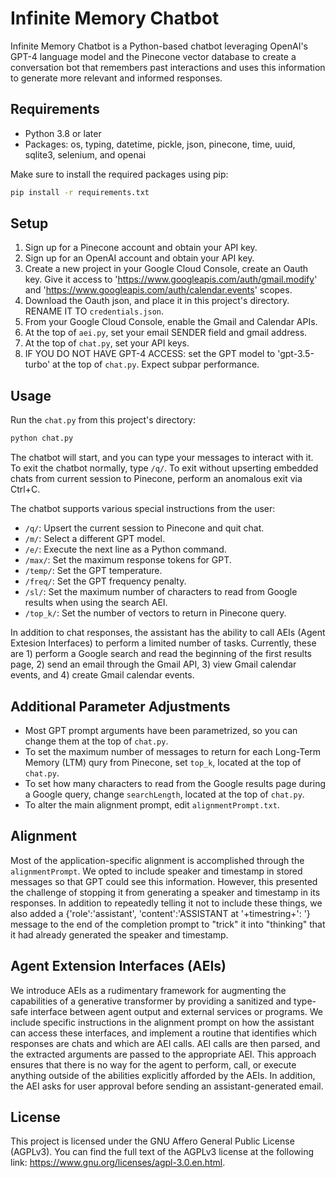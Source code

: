 # Infinite Memory Chatbot

Infinite Memory Chatbot is a Python-based chatbot leveraging OpenAI's GPT-4 language model and the Pinecone vector database to create a conversation bot that remembers past interactions and uses this information to generate more relevant and informed responses.

## Requirements

- Python 3.8 or later
- Packages: os, typing, datetime, pickle, json, pinecone, time, uuid, sqlite3, selenium, and openai

Make sure to install the required packages using pip:

```bash
pip install -r requirements.txt
```

## Setup

1. Sign up for a Pinecone account and obtain your API key.
2. Sign up for an OpenAI account and obtain your API key.
3. Create a new project in your Google Cloud Console, create an Oauth key. Give it access to 'https://www.googleapis.com/auth/gmail.modify' and 'https://www.googleapis.com/auth/calendar.events' scopes.
4. Download the Oauth json, and place it in this project's directory. RENAME IT TO `credentials.json`.
5. From your Google Cloud Console, enable the Gmail and Calendar APIs.
6. At the top of `aei.py`, set your email SENDER field and gmail address.
7. At the top of `chat.py`, set your API keys.
8. IF YOU DO NOT HAVE GPT-4 ACCESS: set the GPT model to 'gpt-3.5-turbo' at the top of `chat.py`. Expect subpar performance.

## Usage

Run the `chat.py` from this project's directory:

```bash
python chat.py
```

The chatbot will start, and you can type your messages to interact with it. To exit the chatbot normally, type `/q/`. To exit without upserting embedded chats from current session to Pinecone, perform an anomalous exit via Ctrl+C.

The chatbot supports various special instructions from the user:

- `/q/`: Upsert the current session to Pinecone and quit chat.
- `/m/`: Select a different GPT model.
- `/e/`: Execute the next line as a Python command.
- `/max/`: Set the maximum response tokens for GPT.
- `/temp/`: Set the GPT temperature.
- `/freq/`: Set the GPT frequency penalty.
- `/sl/`: Set the maximum number of characters to read from Google results when using the search AEI.
- `/top_k/`: Set the number of vectors to return in Pinecone query.

In addition to chat responses, the assistant has the ability to call AEIs (Agent Extesion Interfaces) to perform a limited number of tasks. Currently, these are 1) perform a Google search and read the beginning of the first results page, 2) send an email through the Gmail API, 3) view Gmail calendar events, and 4) create Gmail calendar events.

## Additional Parameter Adjustments

- Most GPT prompt arguments have been parametrized, so you can change them at the top of `chat.py`.
- To set the maximum number of messages to return for each Long-Term Memory (LTM) qury from Pinecone, set `top_k`, located at the top of `chat.py`.
- To set how many characters to read from the Google results page during a Google query, change `searchLength`, located at the top of `chat.py`.
- To alter the main alignment prompt, edit `alignmentPrompt.txt`.

## Alignment

Most of the application-specific alignment is accomplished through the `alignmentPrompt`. We opted to include speaker and timestamp in stored messages so that GPT could see this information. However, this presented the challenge of stopping it from generating a speaker and timestamp in its responses. In addition to repeatedly telling it not to include these things, we also added a {'role':'assistant', 'content':'ASSISTANT at '+timestring+': '} message to the end of the completion prompt to "trick" it into "thinking" that it had already generated the speaker and timestamp.

## Agent Extension Interfaces (AEIs)

We introduce AEIs as a rudimentary framework for augmenting the capabilities of a generative transformer by providing a sanitized and type-safe interface between agent output and external services or programs. We include specific instructions in the alignment prompt on how the assistant can access these interfaces, and implement a routine that identifies which responses are chats and which are AEI calls. AEI calls are then parsed, and the extracted arguments are passed to the appropriate AEI. This approach ensures that there is no way for the agent to perform, call, or execute anything outside of the abilities explicitly afforded by the AEIs. In addition, the AEI asks for user approval before sending an assistant-generated email.

## License

This project is licensed under the GNU Affero General Public License (AGPLv3). You can find the full text of the AGPLv3 license at the following link: https://www.gnu.org/licenses/agpl-3.0.en.html.
